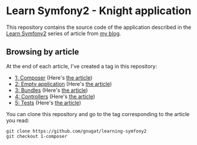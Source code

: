 # Learn Symfony2 - Knight application

This repository contains the source code of the application described in the
[Learn Symfony2](http://gnugat.github.io/tags/learn-symfony2-series.html)
series of article from [my blog](http://gnugat.github.io/).

## Browsing by article

At the end of each article, I've created a tag in this repository:

* [1: Composer](https://github.com/gnugat/learning-symfony2/tree/1-composer)
  (Here's [the article](http://gnugat.github.io/2014/06/18/learn-sf2-composer-part-1.html))
* [2: Empty application](https://github.com/gnugat/learning-symfony2/tree/2-empty-application)
  (Here's [the article](http://gnugat.github.io/2014/06/25/learn-sf2-empty-app-part-2.html))
* [3: Bundles](https://github.com/gnugat/learning-symfony2/tree/3-bundles)
  (Here's [the article](http://gnugat.github.io/2014/07/02/learn-sf2-bundles-part-3.html))
* [4: Controllers](https://github.com/gnugat/learning-symfony2/tree/4-controllers)
  (Here's [the article](http://gnugat.github.io/2014/07/12/learn-sf2-controllers-part-4.html))
* [5: Tests](https://github.com/gnugat/learning-symfony2/tree/5-tests)
  (Here's [the article](http://gnugat.github.io/2014/07/20/learn-sf2-tests-part-5.html))

You can clone this repository and go to the tag corresponding to the article you read:

    git clone https://github.com/gnugat/learning-symfony2
    git checkout 1-composer

